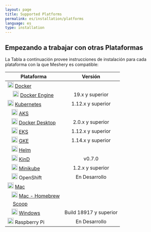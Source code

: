 ```yaml
---
layout: page
title: Supported Platforms
permalink: es/installation/platforms
language: es
type: installation
---
```


## Empezando a trabajar con otras Plataformas<a name="compatibility-matrix"></a>

La Tabla a continuación provee instrucciones de instalación para cada plataforma con la que Meshery es compatible:

| Plataforma                                                                                                                                            |        Versión         |
| ----------------------------------------------------------------------------------------------------------------------------------------------------- | :--------------------: |
| <img src="/assets/img/platforms/docker.svg" width="20" height="20" /> [Docker](/docs/installation/platforms/docker)                              |                        |
| &nbsp;&nbsp;&nbsp; <img src="/assets/img/platforms/docker.svg" width="20" height="20" /> [Docker Engine](/docs/installation/platforms/docker)    |    19.x y superior     |
| <img src="/assets/img/platforms/kubernetes.svg" width="20" height="20" /> [Kubernetes](/docs/installation/platforms/kubernetes)                  |   1.12.x y superior    |
| &nbsp;&nbsp;&nbsp;<img src="/assets/img/platforms/aks.svg" width="20" height="20" /> [AKS](/docs/installation/platforms/aks)                     |                        |
| &nbsp;&nbsp;&nbsp;<img src="/assets/img/platforms/docker.svg" width="20" height="20" /> [Docker Desktop](/docs/installation/platforms/docker)    |    2.0.x y superior    |
| &nbsp;&nbsp;&nbsp;<img src="/assets/img/platforms/eks.png" width="20" height="20" /> [EKS](/docs/installation/platforms/eks)                     |   1.12.x y superior    |
| &nbsp;&nbsp;&nbsp;<img src="/assets/img/platforms/gke.png" width="20" height="20" /> [GKE](/docs/installation/platforms/gke)                     |   1.14.x y superior    |
| &nbsp;&nbsp;&nbsp;<img src="/assets/img/platforms/helm.svg" width="20" height="20" /> [Helm](/docs/installation/platforms/kubernetes#using-helm) |                        |
| &nbsp;&nbsp;&nbsp;<img src="/assets/img/platforms/kind.png" width="20" height="20" /> [KinD](/docs/installation/platforms/kind)                  |         v0.7.0         |
| &nbsp;&nbsp;&nbsp;<img src="/assets/img/platforms/minikube.png" width="20" height="20" /> [Minikube](/docs/installation/platforms/minikube)      |    1.2.x y superior    |
| &nbsp;&nbsp;&nbsp;<img src="/assets/img/platforms/openshift.svg" width="20" height="20" /> OpenShift                                             |     En Desarrollo      |
| <img src="/assets/img/platforms/apple.svg" width="20" height="20" vertical-align="middle" /> [Mac](/docs/installation#mac-or-linux)              |                        |
| &nbsp;&nbsp;&nbsp;<img src="/assets/img/platforms/homebrew.png" width="20" height="20" /> [Mac - Homebrew](/docs/installation#mac-or-linux)      |                        |
| &nbsp;&nbsp;&nbsp; [Scoop](/docs/installation#windows)                                                                                                |                        |
| &nbsp;&nbsp;&nbsp;<img src="/assets/img/platforms/wsl2.png" width="20" height="20" /> [Windows](/docs/installation/platforms/windows)            | Build 18917 y superior |
| <img src="/assets/img/platforms/raspberry-pi.png" width="20" height="20" /> Raspberry Pi                                                         |     En Desarrollo      |
